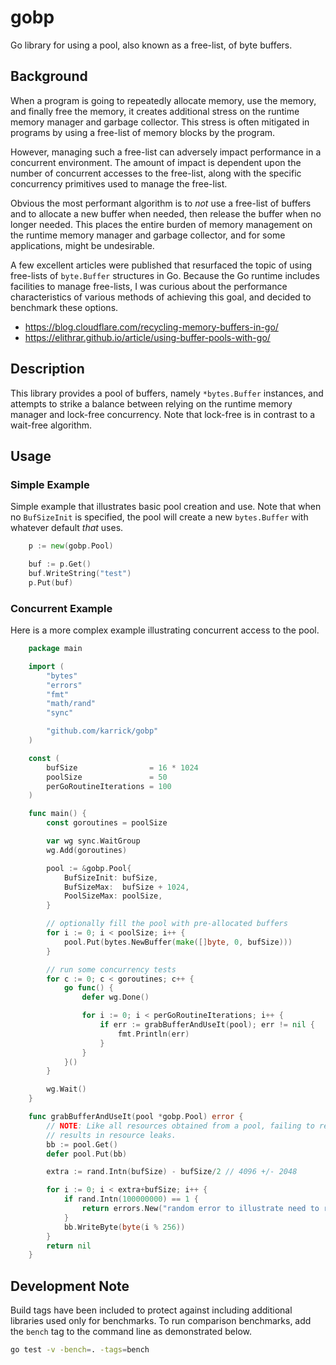 # gobp

Go library for using a pool, also known as a free-list, of byte buffers.

## Background

When a program is going to repeatedly allocate memory, use the memory, and finally free the memory,
it creates additional stress on the runtime memory manager and garbage collector. This stress is
often mitigated in programs by using a free-list of memory blocks by the program.

However, managing such a free-list can adversely impact performance in a concurrent environment. The
amount of impact is dependent upon the number of concurrent accesses to the free-list, along with
the specific concurrency primitives used to manage the free-list.

Obvious the most performant algorithm is to _not_ use a free-list of buffers and to allocate a new
buffer when needed, then release the buffer when no longer needed. This places the entire burden of
memory management on the runtime memory manager and garbage collector, and for some applications,
might be undesirable.

A few excellent articles were published that resurfaced the topic of using free-lists of
`byte.Buffer` structures in Go.  Because the Go runtime includes facilities to manage free-lists, I
was curious about the performance characteristics of various methods of achieving this goal, and
decided to benchmark these options.

* https://blog.cloudflare.com/recycling-memory-buffers-in-go/
* https://elithrar.github.io/article/using-buffer-pools-with-go/

## Description

This library provides a pool of buffers, namely `*bytes.Buffer` instances, and attempts to strike a
balance between relying on the runtime memory manager and lock-free concurrency. Note that lock-free
is in contrast to a wait-free algorithm.

## Usage

### Simple Example

Simple example that illustrates basic pool creation and use. Note that when no `BufSizeInit` is
specified, the pool will create a new `bytes.Buffer` with whatever default _that_ uses.

```Go
	p := new(gobp.Pool)

	buf := p.Get()
	buf.WriteString("test")
	p.Put(buf)
```

### Concurrent Example

Here is a more complex example illustrating concurrent access to the pool.

```Go
	package main

	import (
		"bytes"
		"errors"
		"fmt"
		"math/rand"
		"sync"

		"github.com/karrick/gobp"
	)

	const (
		bufSize                = 16 * 1024
		poolSize               = 50
		perGoRoutineIterations = 100
	)

	func main() {
		const goroutines = poolSize

		var wg sync.WaitGroup
		wg.Add(goroutines)

		pool := &gobp.Pool{
			BufSizeInit: bufSize,
			BufSizeMax:  bufSize + 1024,
			PoolSizeMax: poolSize,
		}

        // optionally fill the pool with pre-allocated buffers
		for i := 0; i < poolSize; i++ {
			pool.Put(bytes.NewBuffer(make([]byte, 0, bufSize)))
		}

		// run some concurrency tests
		for c := 0; c < goroutines; c++ {
			go func() {
				defer wg.Done()

				for i := 0; i < perGoRoutineIterations; i++ {
					if err := grabBufferAndUseIt(pool); err != nil {
						fmt.Println(err)
					}
				}
			}()
		}

		wg.Wait()
	}

	func grabBufferAndUseIt(pool *gobp.Pool) error {
		// NOTE: Like all resources obtained from a pool, failing to release
		// results in resource leaks.
		bb := pool.Get()
		defer pool.Put(bb)

		extra := rand.Intn(bufSize) - bufSize/2 // 4096 +/- 2048

		for i := 0; i < extra+bufSize; i++ {
			if rand.Intn(100000000) == 1 {
				return errors.New("random error to illustrate need to return resource to pool")
			}
			bb.WriteByte(byte(i % 256))
		}
		return nil
	}
```

## Development Note

Build tags have been included to protect against including additional libraries used only for
benchmarks. To run comparison benchmarks, add the `bench` tag to the command line as demonstrated
below.

```Bash
go test -v -bench=. -tags=bench
```
